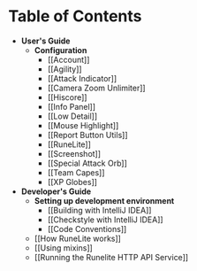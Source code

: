 # Table of Contents
* **User's Guide**
  * **Configuration**
    * [[Account]]
    * [[Agility]]
    * [[Attack Indicator]]
    * [[Camera Zoom Unlimiter]]
    * [[Hiscore]]
    * [[Info Panel]]
    * [[Low Detail]]
    * [[Mouse Highlight]]
    * [[Report Button Utils]]
    * [[RuneLite]]
    * [[Screenshot]]
    * [[Special Attack Orb]]
    * [[Team Capes]]
    * [[XP Globes]]
* **Developer's Guide**
  * **Setting up development environment**
    * [[Building with IntelliJ IDEA]]
    * [[Checkstyle with IntelliJ IDEA]]
    * [[Code Conventions]]
  * [[How RuneLite works]]
  * [[Using mixins]]
  * [[Running the Runelite HTTP API Service]]